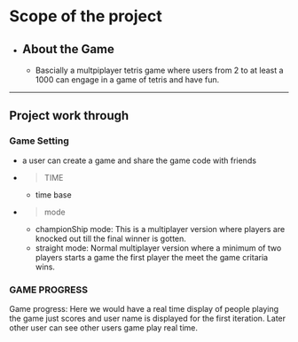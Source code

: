 # Scope of the project

- ## About the Game
  - Bascially a multpiplayer tetris game where users from 2 to at least a 1000 can engage in a game of tetris and have fun. 

___ 

## Project work through


 ### Game Setting
  - a user can create a game and share the game code with friends
  - > TIME 
    - time base 
  - > mode
      - championShip mode: This is a multiplayer version where players are knocked out till the final winner is gotten. 
      - straight mode: Normal multiplayer version where a minimum of two players starts a game the first player the meet the game critaria wins. 



### GAME PROGRESS
   Game progress: Here we would have a real time display of people playing the game just scores and user name is displayed for the first iteration. Later other user can see other users game play real time.

  